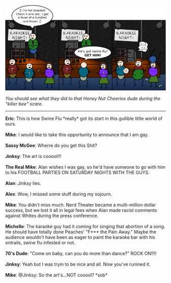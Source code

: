 <!--
.. title: Foreign Body
.. slug: foreign-body
.. date: 2009/05/27 00:00:00
.. tags: 
.. link: 
.. description: 
-->

<a href='foreign-body.html' title='View comments'>
<img class='comic' src='../assets/comics/20090527.png' />
</a>

<em>You should see what they did to that Honey Nut Cheerios dude during the "killer bee" scare.</em>

<!-- TEASER_END -->
<hr />

<div class='comments'>
<b>Eric</b>: This is how Swine Flu *really* got its start in this gullible little world of ours.<br /><br />
<b>Mike</b>: I would like to take this opportunity to announce that I am gay.<br /><br />
<b>Sassy McGee</b>: Wherre do you get this Shit?<br /><br />
<b>Jinksy</b>: The art is cooool!!!<br /><br />
<b>The Real Mike</b>: Alan wishes I was gay, so he'd have someone to go with him to his FOOTBALL PARTIES ON SATURDAY NIGHTS WITH THE GUYS.<br /><br />
<b>Alan</b>: Jinksy lies.<br /><br />
<b>Alex</b>: Wow, I missed some stuff during my sojourn. <br /><br />
<b>Mike</b>: You didn't miss much.  Nerd Theater became a multi-million dollar success, but we lost it all in legal fees when Alan made racist comments against Whites during the press conference.<br /><br />
<b>Michelle</b>: The karaoke guy had it coming for singing that abortion of a song. He should have totally done Peaches' "F*** the Pain Away." Maybe the audience wouldn't have been as eager to paint the karaoke bar with his entrails, swine flu infested or not.<br /><br />
<b>70's Dude</b>: "Come on baby, can you do more than dance?"  ROCK ON!!!!<br /><br />
<b>Jinksy</b>: Yeah but I was tryin to be nice and all.  Now you've runined it.<br /><br />
<b>Mike</b>: @Jinksy: So the art's...NOT cooool?  *sob*<br /><br />
</div>

